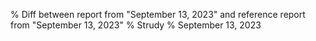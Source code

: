 % Diff between report from "September 13, 2023" and reference report from "September 13, 2023"
% Strudy
% September 13, 2023


